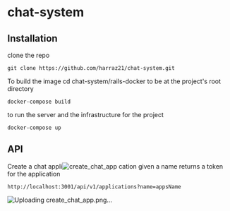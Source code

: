# chat-system

## Installation
clone the repo
```
git clone https://github.com/harraz21/chat-system.git
```
To build the image cd chat-system/rails-docker to be at the project's root directory
``` 
docker-compose build
```

to run the server and the infrastructure for the project

```
docker-compose up
```

## API 

Create a chat appli![create_chat_app](https://user-images.githubusercontent.com/35659954/200764886-c18ea6a3-f354-4074-bfba-3cb2f35ada70.png)
cation given a name 
returns a token for the application

```
http://localhost:3001/api/v1/applications?name=appsName
```



![Uploading create_chat_app.png…]()
